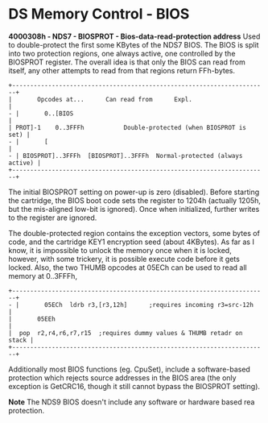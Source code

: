 # DS Memory Control - BIOS


**4000308h - NDS7 - BIOSPROT - Bios-data-read-protection address**
Used to double-protect the first some KBytes of the NDS7 BIOS. The BIOS
is split into two protection regions, one always active, one controlled
by the BIOSPROT register. The overall idea is that only the BIOS can
read from itself, any other attempts to read from that regions return
FFh-bytes.

```
+-----------------------------------------------------------------------+
|       Opcodes at...      Can read from      Expl.                     |
- |       0..[BIOS                                                        |
| PROT]-1    0..3FFFh           Double-protected (when BIOSPROT is set) |
- |       [                                                               |
- | BIOSPROT]..3FFFh  [BIOSPROT]..3FFFh  Normal-protected (always active) |
+-----------------------------------------------------------------------+
```

The initial BIOSPROT setting on power-up is zero (disabled). Before
starting the cartridge, the BIOS boot code sets the register to 1204h
(actually 1205h, but the mis-aligned low-bit is ignored). Once when
initialized, further writes to the register are ignored.

The double-protected region contains the exception vectors, some bytes
of code, and the cartridge KEY1 encryption seed (about 4KBytes). As far
as I know, it is impossible to unlock the memory once when it is locked,
however, with some trickery, it is possible execute code before it gets
locked. Also, the two THUMB opcodes at 05ECh can be used to read all
memory at 0..3FFFh,

```
+-----------------------------------------------------------------------+
- |       05ECh  ldrb r3,[r3,12h]      ;requires incoming r3=src-12h      |
|       05EEh                                                           |
|  pop  r2,r4,r6,r7,r15  ;requires dummy values & THUMB retadr on stack |
+-----------------------------------------------------------------------+
```

Additionally most BIOS functions (eg. CpuSet), include a software-based
protection which rejects source addresses in the BIOS area (the only
exception is GetCRC16, though it still cannot bypass the BIOSPROT
setting).

**Note**
The NDS9 BIOS doesn\'t include any software or hardware based rea
protection.



